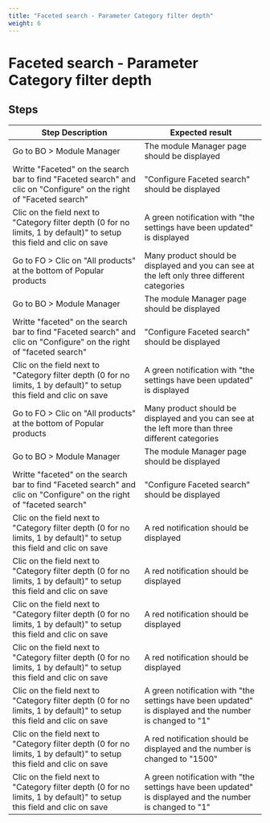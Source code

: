 ```yaml
---
title: "Faceted search - Parameter Category filter depth"
weight: 6
---
```


# Faceted search - Parameter Category filter depth
## Steps
| Step Description | Expected result |
| ----- | ----- |
| Go to BO > Module Manager | The module Manager page should be displayed |
| Writte "Faceted" on the search bar to find "Faceted search" and clic on "Configure" on the right of "Faceted search" | "Configure Faceted search" should be displayed |
| Clic on the field next to "Category filter depth (0 for no limits, 1 by default)" to setup this field and clic on save | A green notification with "the settings have been updated" is displayed |
| Go to FO > Clic on "All products" at the bottom of Popular products | Many product should be displayed and you can see at the left only three different categories |
| Go to BO > Module Manager | The module Manager page should be displayed |
| Writte "faceted" on the search bar to find "Faceted search" and clic on "Configure" on the right of "faceted search" | "Configure Faceted search" should be displayed |
| Clic on the field next to "Category filter depth (0 for no limits, 1 by default)" to setup this field and clic on save | A green notification with "the settings have been updated" is displayed |
| Go to FO > Clic on "All products" at the bottom of Popular products | Many product should be displayed and you can see at the left more than three different categories |
| Go to BO > Module Manager | The module Manager page should be displayed |
| Writte "faceted" on the search bar to find "Faceted search" and clic on "Configure" on the right of "faceted search" | "Configure Faceted search" should be displayed |
| Clic on the field next to "Category filter depth (0 for no limits, 1 by default)" to setup this field and clic on save | A red notification should be displayed |
| Clic on the field next to "Category filter depth (0 for no limits, 1 by default)" to setup this field and clic on save | A red notification should be displayed |
| Clic on the field next to "Category filter depth (0 for no limits, 1 by default)" to setup this field and clic on save | A red notification should be displayed |
| Clic on the field next to "Category filter depth (0 for no limits, 1 by default)" to setup this field and clic on save | A red notification should be displayed |
| Clic on the field next to "Category filter depth (0 for no limits, 1 by default)" to setup this field and clic on save | A green notification with "the settings have been updated" is displayed and the number is changed to "1" |
| Clic on the field next to "Category filter depth (0 for no limits, 1 by default)" to setup this field and clic on save | A red notification should be displayed and the number is changed to "1500" |
| Clic on the field next to "Category filter depth (0 for no limits, 1 by default)" to setup this field and clic on save | A green notification with "the settings have been updated" is displayed and the number is changed to "1" |
